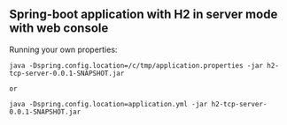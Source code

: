 ## Spring-boot application with H2 in server mode with web console

Running your own properties:
	
	java -Dspring.config.location=/c/tmp/application.properties -jar h2-tcp-server-0.0.1-SNAPSHOT.jar
	
	or
	
	java -Dspring.config.location=application.yml -jar h2-tcp-server-0.0.1-SNAPSHOT.jar